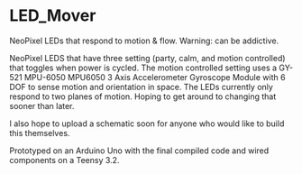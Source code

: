 # LED_Mover
NeoPixel LEDs that respond to motion &amp; flow. Warning: can be addictive.

NeoPixel LEDS that have three setting (party, calm, and motion controlled) that toggles when power is cycled. The motion controlled setting uses a GY-521 MPU-6050 MPU6050 3 Axis Accelerometer Gyroscope Module with 6 DOF to sense motion and orientation in space. The LEDs currently only respond to two planes of motion. Hoping to get around to changing that sooner than later.

I also hope to upload a schematic soon for anyone who would like to build this themselves.

Prototyped on an Arduino Uno with the final compiled code and wired components on a Teensy 3.2.
